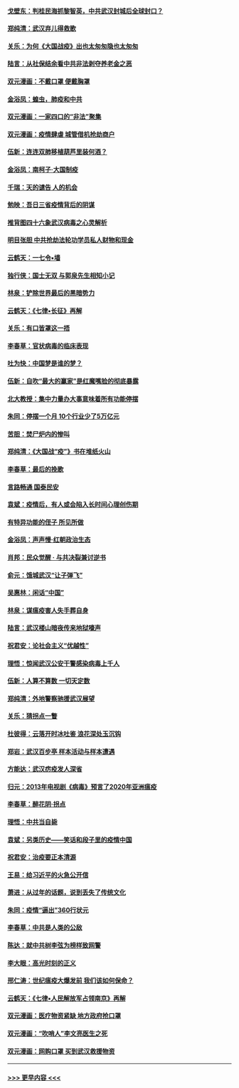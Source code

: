 #### [戈壁东：判桂民海抓黎智英，中共武汉封城后全球封口？](../pages/nsc993/n11917982.md?t=03061131) 
#### [郑纯清：武汉弃儿得救歌](../pages/nsc993/n11917881.md?t=03061131) 
#### [关乐：为何《大国战疫》出也太匆匆隐也太匆匆](../pages/nsc993/n11917792.md?t=03061131) 
#### [陆言：从社保结余看中共非法剥夺养老金之恶](../pages/nsc993/n11917084.md?t=03061131) 
#### [双元漫画：不戴口罩 便戴胸罩](../pages/nsc993/n11916447.md?t=03061131) 
#### [金浴凤：蝗虫，肺疫和中共](../pages/nsc993/n11916904.md?t=03061131) 
#### [双元漫画：一家四口的“非法”聚集](../pages/nsc993/n11916378.md?t=03061131) 
#### [双元漫画：疫情肆虐 城管借机抢劫商户](../pages/nsc993/n11916310.md?t=03061131) 
#### [伍新：连连双肺移植葫芦里装何酒？](../pages/nsc993/n11913667.md?t=03061131) 
#### [金浴凤：南柯子·大国制疫](../pages/nsc993/n11913657.md?t=03061131) 
#### [千瑞：天的谴告  人的机会](../pages/nsc993/n11913309.md?t=03061131) 
#### [勉映：吾日三省疫情背后的阴谋](../pages/nsc993/n11913079.md?t=03061131) 
#### [推背图四十六象武汉病毒之心灵解析](../pages/nsc993/n11911761.md?t=03061131) 
#### [明目张胆 中共抢劫法轮功学员私人财物和现金](../pages/nsc993/n11910262.md?t=03061131) 
#### [云鹤天：一七令▪墙](../pages/nsc993/n11910627.md?t=03061131) 
#### [独行侠：国士无双 与郭泉先生相知小记](../pages/nsc993/n11910613.md?t=03061131) 
#### [林泉：铲除世界最后的黑暗势力](../pages/nsc993/n11909320.md?t=03061131) 
#### [云鹤天：《七律▪长征》再解](../pages/nsc993/n11909327.md?t=03061131) 
#### [关乐：有口皆罩这一捂](../pages/nsc993/n11908393.md?t=03061131) 
#### [李春草：官状病毒的临床表现](../pages/nsc993/n11908339.md?t=03061131) 
#### [吐为快：中国梦是谁的梦？](../pages/nsc993/n11906564.md?t=03061131) 
#### [伍新：自吹“最大的赢家”是红魔嘴脸的彻底暴露](../pages/nsc993/n11906407.md?t=03061131) 
#### [北大教授：集中力量办大事意味着所有功能停摆](../pages/nsc993/n11904800.md?t=03061131) 
#### [朱同：停摆一个月 10个行业少了5万亿元](../pages/nsc993/n11904498.md?t=03061131) 
#### [苦胆：焚尸炉内的惨叫](../pages/nsc993/n11904479.md?t=03061131) 
#### [郑纯清：《大国战“疫”》书在堆纸火山](../pages/nsc993/n11904450.md?t=03061131) 
#### [李春草：最后的挽歌](../pages/nsc993/n11904441.md?t=03061131) 
#### [言路畅通 国泰民安](../pages/nsc993/n11904222.md?t=03061131) 
#### [袁斌：疫情后，有人或会陷入长时间心理创伤期](../pages/nsc993/n11901514.md?t=03061131) 
#### [有特异功能的侄子 所见所做](../pages/nsc993/n11901154.md?t=03061131) 
#### [金浴凤：声声慢‧红朝政治生态](../pages/nsc993/n11899553.md?t=03061131) 
#### [肖邦：民众觉醒 · 与共决裂兼讨逆书](../pages/nsc993/n11898435.md?t=03061131) 
#### [俞元：饿城武汉“让子弹飞”](../pages/nsc993/n11898344.md?t=03061131) 
#### [吴惠林：闲话“中国”](../pages/nsc993/n11898182.md?t=03061131) 
#### [林泉：谋瘟疫害人失手葬自身](../pages/nsc993/n11897892.md?t=03061131) 
#### [陆言：武汉楼山暗夜传来地狱嚎声](../pages/nsc993/n11897033.md?t=03061131) 
#### [祝君安：论社会主义“优越性”](../pages/nsc993/n11897005.md?t=03061131) 
#### [理悟：惊闻武汉公安干警感染病毒上千人](../pages/nsc993/n11896947.md?t=03061131) 
#### [伍新：人算不算数 一切天定数](../pages/nsc993/n11893372.md?t=03061131) 
#### [郑纯清：外地警察驰援武汉展望](../pages/nsc993/n11893115.md?t=03061131) 
#### [关乐：猜拐点一瞥](../pages/nsc993/n11893020.md?t=03061131) 
#### [杜彼得：云落开时冰吐鉴 浪花深处玉沉钩](../pages/nsc993/n11892107.md?t=03061131) 
#### [郑岩：武汉百步亭 样本活动与样本遭遇](../pages/nsc993/n11892310.md?t=03061131) 
#### [方能达：武汉疠疫发人深省](../pages/nsc993/n11891376.md?t=03061131) 
#### [归元：2013年电视剧《病毒》预言了2020年亚洲瘟疫](../pages/nsc993/n11891126.md?t=03061131) 
#### [李春草：醉花阴·拐点](../pages/nsc993/n11890567.md?t=03061131) 
#### [理悟：中共当自毙](../pages/nsc993/n11890559.md?t=03061131) 
#### [袁斌：另类历史——笑话和段子里的疫情中国](../pages/nsc993/n11889243.md?t=03061131) 
#### [祝君安：治疫要正本清源](../pages/nsc993/n11889085.md?t=03061131) 
#### [王易：给习近平的火急公开信](../pages/nsc993/n11888225.md?t=03061131) 
#### [萧进：从过年的话题，说到丢失了传统文化](../pages/nsc993/n11887732.md?t=03061131) 
#### [朱同：疫情“逼出”360行状元](../pages/nsc993/n11887678.md?t=03061131) 
#### [李春草：中共是人类的公敌](../pages/nsc993/n11887656.md?t=03061131) 
#### [陈达：就中共树李弦为榜样致网警](../pages/nsc993/n11887625.md?t=03061131) 
#### [李大眼：高光时刻的正义](../pages/nsc993/n11887585.md?t=03061131) 
#### [邢仁涛：世纪瘟疫大爆发前 我们该如何保命？](../pages/nsc993/n11887535.md?t=03061131) 
#### [云鹤天：《七律▪人民解放军占领南京》再解](../pages/nsc993/n11887524.md?t=03061131) 
#### [双元漫画：医疗物资紧缺 地方政府抢口罩](../pages/nsc993/n11884744.md?t=03061131) 
#### [双元漫画：“吹哨人”李文亮医生之死](../pages/nsc993/n11884705.md?t=03061131) 
#### [双元漫画：网购口罩 买到武汉救援物资](../pages/nsc993/n11884670.md?t=03061131) 

----
#### [ >>> 更早内容 <<< ](../indexes/nsc993-earlier.md)
